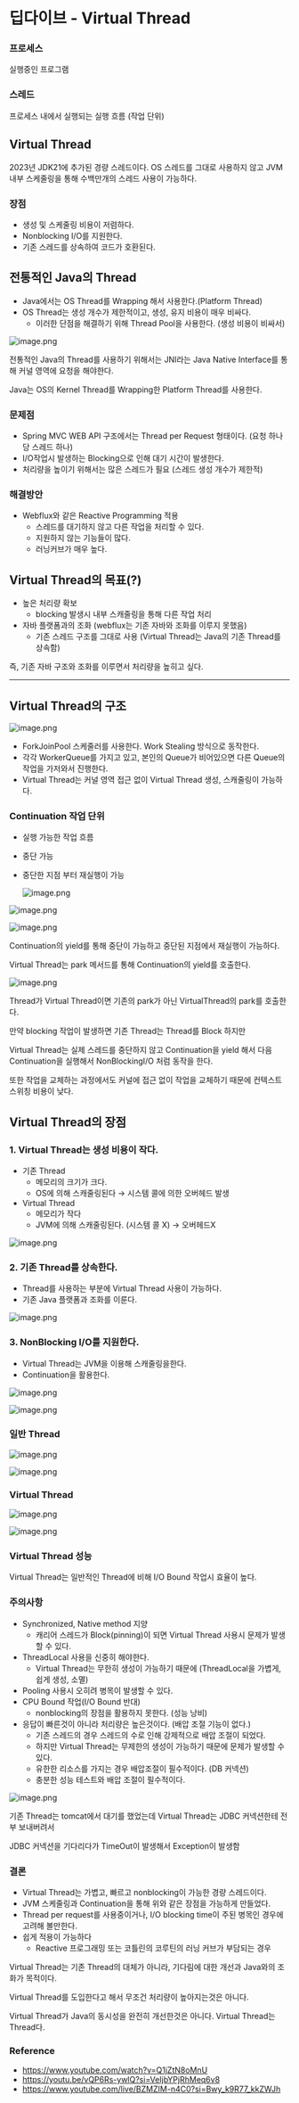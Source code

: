 # 딥다이브 - Virtual Thread

### 프로세스

실행중인 프로그램 

### 스레드

프로세스 내에서 실행되는 실행 흐름 (작업 단위)

## Virtual Thread

2023년 JDK21에 추가된 경량 스레드이다. OS 스레드를 그대로 사용하지 않고 JVM 내부 스케줄링을 통해 수백만개의 스레드 사용이 가능하다.

### 장점

- 생성 및 스케줄링 비용이 저렴하다.
- Nonblocking I/O를 지원한다.
- 기존 스레드를 상속하여 코드가 호환된다.

## 전통적인 Java의 Thread

- Java에서는 OS Thread를 Wrapping 해서 사용한다.(Platform Thread)
- OS Thread는 생성 개수가 제한적이고, 생성, 유지 비용이 매우 비싸다.
    - 이러한 단점을 해결하기 위해 Thread Pool을 사용한다. (생성 비용이 비싸서)

![image.png](img/image.png)

전통적인 Java의 Thread를 사용하기 위해서는 JNI라는 Java Native Interface를 통해 커널 영역에 요청을 해야한다.

Java는 OS의 Kernel Thread를 Wrapping한 Platform Thread를 사용한다.

### 문제점

- Spring MVC WEB API 구조에서는 Thread per Request 형태이다. (요청 하나당 스레드 하나)
- I/O작업시 발생하는 Blocking으로 인해 대기 시간이 발생한다.
- 처리량을 높이기 위해서는 많은 스레드가 필요 (스레드 생성 개수가 제한적)

### 해결방안

- Webflux와 같은 Reactive Programming 적용
    - 스레드를 대기하지 않고 다른 작업을 처리할 수 있다.
    - 지원하지 않는 기능들이 많다.
    - 러닝커브가 매우 높다.

## Virtual Thread의 목표(?)

- 높은 처리량 확보
    - blocking 발생시 내부 스캐줄링을 통해 다른 작업 처리
- 자바 플랫폼과의 조화 (webflux는 기존 자바와 조화를 이루지 못했음)
    - 기존 스레드 구조를 그대로 사용 (Virtual Thread는 Java의 기존 Thread를 상속함)

즉, 기존 자바 구조와 조화를 이루면서 처리량을 높히고 싶다.

---

## Virtual Thread의 구조

![image.png](img/image%201.png)

- ForkJoinPool 스케줄러를 사용한다. Work Stealing 방식으로 동작한다.
- 각각 WorkerQueue를 가지고 있고, 본인의 Queue가 비어있으면 다른 Queue의 작업을 가저와서 진행한다.
- Virtual Thread는 커널 영역 접근 없이 Virtual Thread 생성, 스캐줄링이 가능하다.

### Continuation 작업 단위

- 실행 가능한 작업 흐름
- 중단 가능
- 중단한 지점 부터 재실행이 가능
    
    ![image.png](img/image%202.png)
    

![image.png](img/image%203.png)

![image.png](img/image%204.png)

Continuation의 yield를 통해 중단이 가능하고 중단된 지점에서 재실행이 가능하다.

Virtual Thread는 park 메서드를 통해 Continuation의 yield를 호출한다.

![image.png](img/image%205.png)

Thread가 Virtual Thread이면 기존의 park가 아닌 VirtualThread의 park를 호출한다.

만약 blocking 작업이 발생하면 기존 Thread는 Thread를 Block 하지만

Virtual Thread는 실제 스레드를 중단하지 않고 Continuation을 yield 해서 다음 Continuation을 실행해서 NonBlockingI/O 처럼 동작을 한다.

또한 작업을 교체하는 과정에서도 커널에 접근 없이 작업을 교체하기 때문에 컨텍스트 스위칭 비용이 낮다.

## Virtual Thread의 장점

### 1. Virtual Thread는 생성 비용이 작다.

- 기존 Thread
    - 메모리의 크기가 크다.
    - OS에 의해 스캐줄링된다 → 시스템 콜에 의한 오버헤드 발생
- Virtual Thread
    - 메모리가 작다
    - JVM에 의해 스캐줄링된다. (시스템 콜 X) → 오버헤드X

![image.png](img/image%206.png)

### 2. 기존 Thread를 상속한다.

- Thread를 사용하는 부분에 Virtual Thread 사용이 가능하다.
- 기존 Java 플랫폼과 조화를 이룬다.

![image.png](img/image%207.png)

### 3. NonBlocking I/O를 지원한다.

- Virtual Thread는 JVM을 이용해 스캐줄링을한다.
- Continuation을 활용한다.

![image.png](img/image%208.png)

![image.png](img/image%209.png)

### 일반 Thread

![image.png](img/image%2010.png)

![image.png](img/image%2011.png)

### Virtual Thread

![image.png](img/image%2012.png)

![image.png](img/image%2013.png)

### Virtual Thread 성능

Virtual Thread는 일반적인 Thread에 비해 I/O Bound 작업시 효율이 높다.

### 주의사항

- Synchronized, Native method 지양
    - 캐리어 스레드가 Block(pinning)이 되면 Virtual Thread 사용시 문제가 발생할 수 있다.
- ThreadLocal 사용을 신중히 해야한다.
    - Virtual Thread는 무한히 생성이 가능하기 때문에 (ThreadLocal을 가볍게, 쉽게 생성, 소멸)
- Pooling 사용시 오히려 병목이 발생할 수 있다.
- CPU Bound 작업(I/O Bound 반대)
    - nonblocking의 장점을 활용하지 못한다. (성능 낭비)
- 응답이 빠른것이 아니라 처리량은 높은것이다. (배압 조절 기능이 없다.)
    - 기존 스레드의 경우 스레드의 수로 인해 강제적으로 배압 조절이 되었다.
    - 하지만 Virtual Thread는 무제한의 생성이 가능하기 때문에 문제가 발생할 수 있다.
    - 유한한 리소스를 가지는 경우 배압조절이 필수적이다. (DB 커넥션)
    - 충분한 성능 테스트와 배압 조절이 필수적이다.

![image.png](img/image%2014.png)

기존 Thread는 tomcat에서 대기를 했었는데 Virtual Thread는 JDBC 커넥션한테 전부 보내버려서

JDBC 커넥션을 기다리다가 TimeOut이 발생해서 Exception이 발생함

### 결론

- Virtual Thread는 가볍고, 빠르고 nonblocking이 가능한 경량 스레드이다.
- JVM 스케줄링과 Continuation을 통해 위와 같은 장점을 가능하게 만들었다.
- Thread per request를 사용중이거나, I/O blocking time이 주된 병목인 경우에 고려해 볼만한다.
- 쉽게 적용이 가능하다
    - Reactive 프로그래밍 또는 코틀린의 코루틴의 러닝 커브가 부담되는 경우

Virtual Thread는 기존 Thread의 대체가 아니라, 기다림에 대한 개선과 Java와의 조화가 목적이다.

Virtual Thread를 도입한다고 해서 무조건 처리량이 높아지는것은 아니다.

Virtual Thread가 Java의 동시성을 완전히 개선한것은 아니다. Virtual Thread는 Thread다.

### Reference

- https://www.youtube.com/watch?v=Q1jZtN8oMnU
- https://youtu.be/vQP6Rs-ywlQ?si=VeIjbYPjRhMeq6v8
- https://www.youtube.com/live/BZMZIM-n4C0?si=Bwy_k9R77_kkZWJh